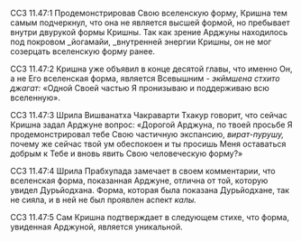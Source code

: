 ССЗ 11.47:1	Продемонстрировав Свою вселенскую форму, Кришна тем самым подчеркнул, что она не является высшей формой, но пребывает внутри двурукой формы Кришны. Так как зрение Арджуны находилось под покровом _йогамайи, _внутренней энергии Кришны, он не мог созерцать вселенскую форму ранее.

ССЗ 11.47:2	Кришна уже объявил в конце десятой главы, что именно Он, а не Его вселенская форма, является Всевышним - _экймшена стхито джагат:_ «Одной Своей частью Я пронизываю и поддерживаю всю вселенную».

ССЗ 11.47:3	Шрила Вишванатха Чакраварти Тхакур говорит, что сейчас Кришна задал Арджуне вопрос: «Дорогой Арджуна, по твоей просьбе Я продемонстрировал тебе Свою частичную экспансию, _вират-пурушу,_ почему же сейчас твой ум обеспокоен и ты просишь Меня оставаться добрым к Тебе и вновь явить Свою человеческую форму?»

ССЗ 11.47:4	Шрила Прабхупада замечает в своем комментарии, что вселенская форма, показанная Арджуне, отлична от той, которую увидел Дурьйодхана. Форма, которая была показана Дурьйодхане, так не сияла, и в ней не был проявлен аспект _калы._

ССЗ 11.47:5	Сам Кришна подтверждает в следующем стихе, что форма, увиденная Арджуной, является уникальной.